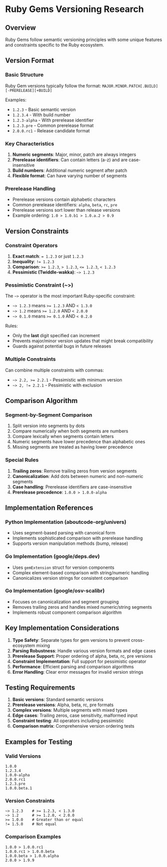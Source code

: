 # Ruby Gems Versioning Research

## Overview

Ruby Gems follow semantic versioning principles with some unique features and constraints specific to the Ruby ecosystem.

## Version Format

### Basic Structure
Ruby Gem versions typically follow the format: `MAJOR.MINOR.PATCH[.BUILD][-PRERELEASE][+BUILD]`

Examples:
- `1.2.3` - Basic semantic version
- `1.2.3.4` - With build number
- `1.2.3-alpha` - With prerelease identifier
- `1.2.3.pre` - Common prerelease format
- `2.0.0.rc1` - Release candidate format

### Key Characteristics
1. **Numeric segments**: Major, minor, patch are always integers
2. **Prerelease identifiers**: Can contain letters (a-z) and are case-insensitive
3. **Build numbers**: Additional numeric segment after patch
4. **Flexible format**: Can have varying number of segments

### Prerelease Handling
- Prerelease versions contain alphabetic characters
- Common prerelease identifiers: `alpha`, `beta`, `rc`, `pre`
- Prerelease versions sort lower than release versions
- Example ordering: `1.0 > 1.0.b1 > 1.0.a.2 > 0.9`

## Version Constraints

### Constraint Operators

1. **Exact match**: `= 1.2.3` or just `1.2.3`
2. **Inequality**: `!= 1.2.3`
3. **Comparison**: `>= 1.2.3`, `> 1.2.3`, `<= 1.2.3`, `< 1.2.3`
4. **Pessimistic (Twiddle-wakka)**: `~> 1.2.3`

### Pessimistic Constraint (~>)

The `~>` operator is the most important Ruby-specific constraint:

- `~> 1.2.3` means `>= 1.2.3` AND `< 1.3.0`
- `~> 1.2` means `>= 1.2.0` AND `< 2.0.0`
- `~> 0.1.0` means `>= 0.1.0` AND `< 0.2.0`

Rules:
- Only the **last** digit specified can increment
- Prevents major/minor version updates that might break compatibility
- Guards against potential bugs in future releases

### Multiple Constraints
Can combine multiple constraints with commas:
- `~> 2.2, >= 2.2.1` - Pessimistic with minimum version
- `~> 2, != 2.2.1` - Pessimistic with exclusion

## Comparison Algorithm

### Segment-by-Segment Comparison
1. Split version into segments by dots
2. Compare numerically when both segments are numbers
3. Compare lexically when segments contain letters
4. Numeric segments have lower precedence than alphabetic ones
5. Missing segments are treated as having lower precedence

### Special Rules
1. **Trailing zeros**: Remove trailing zeros from version segments
2. **Canonicalization**: Add dots between numeric and non-numeric segments
3. **Case handling**: Prerelease identifiers are case-insensitive
4. **Prerelease precedence**: `1.0.0 > 1.0.0-alpha`

## Implementation References

### Python Implementation (aboutcode-org/univers)
- Uses segment-based parsing with canonical form
- Implements sophisticated comparison with prerelease handling
- Supports version manipulation methods (bump, release)

### Go Implementation (google/deps.dev)
- Uses `gemExtension` struct for version components
- Complex element-based comparison with string/numeric handling
- Canonicalizes version strings for consistent comparison

### Go Implementation (google/osv-scalibr)
- Focuses on canonicalization and segment grouping
- Removes trailing zeros and handles mixed numeric/string segments
- Implements robust component comparison algorithm

## Key Implementation Considerations

1. **Type Safety**: Separate types for gem versions to prevent cross-ecosystem mixing
2. **Parsing Robustness**: Handle various version formats and edge cases
3. **Prerelease Support**: Proper ordering of alpha, beta, rc, pre versions
4. **Constraint Implementation**: Full support for pessimistic operator
5. **Performance**: Efficient parsing and comparison algorithms
6. **Error Handling**: Clear error messages for invalid version strings

## Testing Requirements

1. **Basic versions**: Standard semantic versions
2. **Prerelease versions**: Alpha, beta, rc, pre formats
3. **Complex versions**: Multiple segments with mixed types
4. **Edge cases**: Trailing zeros, case sensitivity, malformed input
5. **Constraint testing**: All operators including pessimistic
6. **Comparison matrix**: Comprehensive version ordering tests

## Examples for Testing

### Valid Versions
```
1.0.0
1.2.3.4
1.0.0-alpha
2.0.0.rc1
1.2.3.pre
1.0.0.beta.1
```

### Version Constraints
```
~> 1.2.3    # >= 1.2.3, < 1.3.0
~> 1.2      # >= 1.2.0, < 2.0.0
>= 1.0.0    # Greater than or equal
!= 1.5.0    # Not equal
```

### Comparison Examples
```
1.0.0 > 1.0.0.rc1
1.0.0.rc1 > 1.0.0.beta
1.0.0.beta > 1.0.0.alpha
2.0.0 > 1.9.9
```